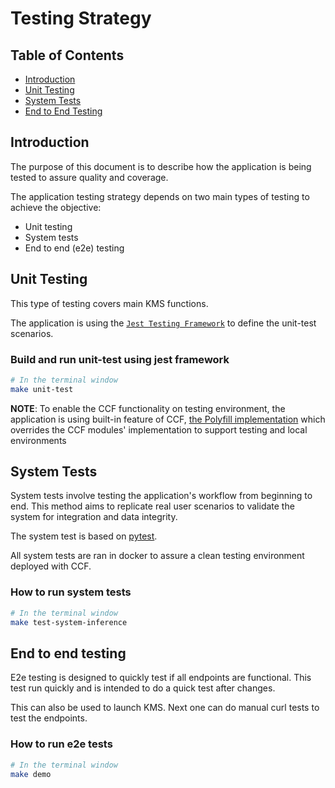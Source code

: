 # Testing Strategy

## Table of Contents

- [Introduction](#introduction)
- [Unit Testing](#unit-testing)
- [System Tests](#system-tests)
- [End to End Testing](#end-to-end-testing)

## Introduction

The purpose of this document is to describe how the application is being tested to assure quality and coverage.

The application testing strategy depends on two main types of testing to achieve the objective:

- Unit testing
- System tests
- End to end (e2e) testing

## Unit Testing

This type of testing covers main KMS functions.

The application is using the [`Jest Testing Framework`](https://jestjs.io/docs/getting-started) to define the unit-test scenarios.

### Build and run unit-test using jest framework

```bash
# In the terminal window
make unit-test
```


**NOTE**: To enable the CCF functionality on testing environment, the application is using built-in feature of CCF, [the Polyfill implementation](https://microsoft.github.io/CCF/main/js/ccf-app/modules/polyfill.html) which overrides the CCF modules' implementation to support testing and local environments

## System Tests

System tests involve testing the application's workflow from beginning to end. This method aims to replicate real user scenarios to validate the system for integration and data integrity.

The system test is based on [pytest](https://docs.pytest.org/en/stable/).

All system tests are ran in docker to assure a clean testing environment deployed with CCF.

### How to run system tests

```bash
# In the terminal window
make test-system-inference
```

## End to end testing

E2e testing is designed to quickly test if all endpoints are functional. This test run quickly and is intended to do a quick test after changes.

This can also be used to launch KMS. Next one can do manual curl tests to test the endpoints.

### How to run e2e tests

```bash
# In the terminal window
make demo
```